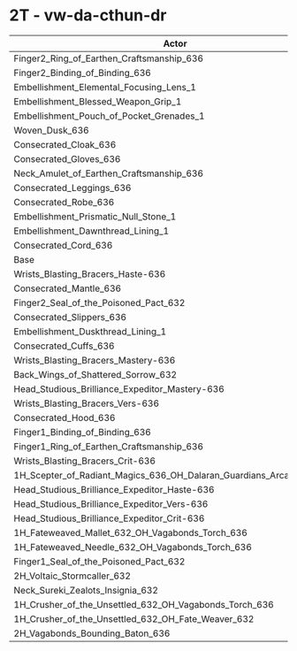 # 2T - vw-da-cthun-dr
| Actor | DPS | Increase |
|---|:---:|:---:|
|Finger2_Ring_of_Earthen_Craftsmanship_636|1437905|0.55%|
|Finger2_Binding_of_Binding_636|1437529|0.52%|
|Embellishment_Elemental_Focusing_Lens_1|1434641|0.32%|
|Embellishment_Blessed_Weapon_Grip_1|1433839|0.26%|
|Embellishment_Pouch_of_Pocket_Grenades_1|1432908|0.20%|
|Woven_Dusk_636|1432736|0.18%|
|Consecrated_Cloak_636|1432254|0.15%|
|Consecrated_Gloves_636|1432051|0.14%|
|Neck_Amulet_of_Earthen_Craftsmanship_636|1431543|0.10%|
|Consecrated_Leggings_636|1431122|0.07%|
|Consecrated_Robe_636|1430642|0.04%|
|Embellishment_Prismatic_Null_Stone_1|1430563|0.03%|
|Embellishment_Dawnthread_Lining_1|1430285|0.01%|
|Consecrated_Cord_636|1430125|0.00%|
|Base|1430106|0.00%|
|Wrists_Blasting_Bracers_Haste-636|1429887|-0.02%|
|Consecrated_Mantle_636|1429647|-0.03%|
|Finger2_Seal_of_the_Poisoned_Pact_632|1429614|-0.03%|
|Consecrated_Slippers_636|1429575|-0.04%|
|Embellishment_Duskthread_Lining_1|1429426|-0.05%|
|Consecrated_Cuffs_636|1429405|-0.05%|
|Wrists_Blasting_Bracers_Mastery-636|1429183|-0.06%|
|Back_Wings_of_Shattered_Sorrow_632|1428059|-0.14%|
|Head_Studious_Brilliance_Expeditor_Mastery-636|1428045|-0.14%|
|Wrists_Blasting_Bracers_Vers-636|1427532|-0.18%|
|Consecrated_Hood_636|1426399|-0.26%|
|Finger1_Binding_of_Binding_636|1426056|-0.28%|
|Finger1_Ring_of_Earthen_Craftsmanship_636|1425834|-0.30%|
|Wrists_Blasting_Bracers_Crit-636|1425723|-0.31%|
|1H_Scepter_of_Radiant_Magics_636_OH_Dalaran_Guardians_Arcanotool_632|1424639|-0.38%|
|Head_Studious_Brilliance_Expeditor_Haste-636|1421992|-0.57%|
|Head_Studious_Brilliance_Expeditor_Vers-636|1421848|-0.58%|
|Head_Studious_Brilliance_Expeditor_Crit-636|1418371|-0.82%|
|1H_Fateweaved_Mallet_632_OH_Vagabonds_Torch_636|1412994|-1.20%|
|1H_Fateweaved_Needle_632_OH_Vagabonds_Torch_636|1412833|-1.21%|
|Finger1_Seal_of_the_Poisoned_Pact_632|1404888|-1.76%|
|2H_Voltaic_Stormcaller_632|1390664|-2.76%|
|Neck_Sureki_Zealots_Insignia_632|1378431|-3.61%|
|1H_Crusher_of_the_Unsettled_632_OH_Vagabonds_Torch_636|1208825|-15.47%|
|1H_Crusher_of_the_Unsettled_632_OH_Fate_Weaver_632|1203334|-15.86%|
|2H_Vagabonds_Bounding_Baton_636|1168523|-18.29%|
